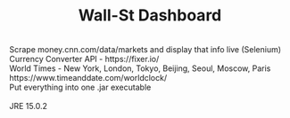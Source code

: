 # <div align="center">Wall-St Dashboard</div>

</br>

<div>Scrape money.cnn.com/data/markets and display that info live (Selenium)</div>
<div>Currency Converter API - https://fixer.io/<div>
<div>World Times - New York, London, Tokyo, Beijing, Seoul, Moscow, Paris https://www.timeanddate.com/worldclock/</div>
<div>Put everything into one .jar executable</div>

</br>

<div>JRE 15.0.2</div
